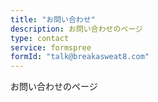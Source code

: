 ```yaml
---
title: "お問い合わせ"
description: お問い合わせのページ
type: contact
service: formspree
formId: "talk@breakasweat8.com"
---
```


お問い合わせのページ
